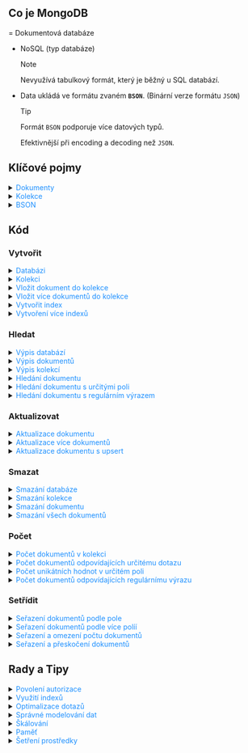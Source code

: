 ## Co je MongoDB

= Dokumentová databáze

- NoSQL (typ databáze)

  > [!NOTE]
  > Nevyužívá tabulkový formát, který je běžný u SQL databází.

- Data ukládá ve formátu zvaném **`BSON`**. (Binární verze formátu `JSON`)

  > [!TIP]
  > Formát `BSON` podporuje více datových typů.
  >
  > Efektivnější při encoding a decoding než `JSON`.

## Klíčové pojmy

<details>
<summary><span style="color:#1E90FF;">Dokumenty</span></summary>

Záznamy v MongoDB.

> [!NOTE]
> Každý dokument je struktura dat podobná JSON.

</details>

<details>
<summary><span style="color:#1E90FF;">Kolekce</span></summary>

- Data jsou organizována do **`kolekce`**

  > [!NOTE]
  > Jsou to ekvivalenty tabulek v SQL.

- Každá kolekce obsahuje **`dokumenty`**, což jsou jednotlivé záznamy dat.

  > [!NOTE]
  > Na rozdíl od řádků v tabulce SQL nemusí mít dokumenty v MongoDB stejnou strukturu.
  >
  > To znamená, že různé dokumenty ve stejné kolekci mohou mít různé sady polí.
  >
  > Příklad:
  >
  >```Javascript
  > var document1 = { name: "Peter", age: 30, residence: "Prague" };
  > db.myPeople.insert(document1);
  >
  > var document2 = { name: "Anna", age: 25, occupation: "Engineer" };
  > db.myPeople.insert(document2);
  >```

</details>

<details>
<summary><span style="color:#1E90FF;">BSON</span></summary>

Formát ve kterém jsou data uložena.

> [!NOTE]
> Je to binární verze JSON.

</details>

## Kód

### Vytvořit

<details>
<summary><span style="color:#1E90FF;">Databázi</span></summary>

```Javascript
use mydb
```

</details>

<details>
<summary><span style="color:#1E90FF;">Kolekci</span></summary>

```Javascript
mydb.createCollection('mycollection')
```

</details>

<details>
<summary><span style="color:#1E90FF;">Vložit dokument do kolekce</span></summary>

```Javascript
mydb.mycollection.insert({name: 'test'})
```

</details>

<details>
<summary><span style="color:#1E90FF;">Vložit více dokumentů do kolekce</span></summary>

```Javascript
mydb.mycollection.insertMany([{name: 'test1'}, {name: 'test2'}])
```

</details>

<details>
<summary><span style="color:#1E90FF;">Vytvořit index</span></summary>

  ```Javascript
  mydb.mycollection.createIndex({name: 1})
  ```

> [!TIP]
> Index je vytvořen na pole `name`
>
> Vzestupný = 1
>
> Sestupný = -1
>
> Vzestupné a sestupné indexy určují pořadí, ve kterém jsou data v indexu uložena, což může ovlivnit výkon a rychlost
> dotazů, které vyžadují řazení

</details>

<details>
<summary><span style="color:#1E90FF;">Vytvoření více indexů</span></summary>

  ```Javascript
  mydb.mycollection.createIndexes([{ key: { name: 1 } }, { key: { age: -1 } }])
  ```

</details>

### Hledat

<details>
<summary><span style="color:#1E90FF;">Výpis databází</span></summary>

```Javascript
show dbs
```

</details>

<details>
<summary><span style="color:#1E90FF;">Výpis dokumentů</span></summary>

```Javascript
mydb.mycollection.find()
```

</details>

<details>
<summary><span style="color:#1E90FF;">Výpis kolekcí</span></summary>

```Javascript
show collections
```

</details>

<details>
<summary><span style="color:#1E90FF;">Hledání dokumentu</span></summary>

```Javascript
mydb.mycollection.find({name: 'test'})
```

</details>

<details>
<summary><span style="color:#1E90FF;">Hledání dokumentu s určitými poli</span></summary>

```Javascript
mydb.mycollection.find({name: 'test'}, {name: 1})
```

</details>

<details>
<summary><span style="color:#1E90FF;">Hledání dokumentu s regulárním výrazem</span></summary>

```Javascript
mydb.mycollection.find({name: {$regex: 'te.*'}})
```

</details>

### Aktualizovat

<details>
<summary><span style="color:#1E90FF;">Aktualizace dokumentu</span></summary>

```Javascript
mydb.mycollection.update({name: 'test'}, {$set: {name: 'newTest'}})
```

</details>

<details>
<summary><span style="color:#1E90FF;">Aktualizace více dokumentů</span></summary>

 ```Javascript
 mydb.mycollection.updateMany({}, {$set: {name: 'newTest'}})
 ```

</details>

<details>
<summary><span style="color:#1E90FF;">Aktualizace dokumentu s upsert</span></summary>

```Javascript
mydb.mycollection.update({name: 'test'}, {$set: {name: 'newTest'}}, {upsert: true})
```

> [!NOTE]  
> "upsert" **je kombinací "update" a "insert"**
>
> Aktualizuje existující dokument, nebo pokud dokument neexistuje, vloží nový dokument.

</details>

### Smazat

<details>
<summary><span style="color:#1E90FF;">Smazání databáze</span></summary>

```Javascript
db.dropDatabase()
```

</details>

<details>
<summary><span style="color:#1E90FF;">Smazání kolekce</span></summary>

```Javascript
mydb.mycollection.drop()
```

</details>

<details>
<summary><span style="color:#1E90FF;">Smazání dokumentu</span></summary>

```Javascript
mydb.mycollection.remove({name: 'test'})
```

</details>

<details>
<summary><span style="color:#1E90FF;">Smazání všech dokumentů</span></summary>

 ```Javascript
 mydb.mycollection.remove({})
 ```

</details>

### Počet

<details>
<summary><span style="color:#1E90FF;">Počet dokumentů v kolekci</span></summary>

```Javascript
mydb.mycollection.count()
```

</details>

<details>
<summary><span style="color:#1E90FF;">Počet dokumentů odpovídajících určitému dotazu</span></summary>

```Javascript
mydb.mycollection.count({name: 'test'})
```

</details>

<details>
<summary><span style="color:#1E90FF;">Počet unikátních hodnot v určitém poli</span></summary>

```Javascript
mydb.mycollection.distinct('name').length
```

</details>

<details>
<summary><span style="color:#1E90FF;">Počet dokumentů odpovídajících regulárnímu výrazu</span></summary>

```Javascript
mydb.mycollection.count({name: {$regex: 'te.*'}})
```

</details>

### Setřídit

<details>
<summary><span style="color:#1E90FF;">Seřazení dokumentů podle pole</span></summary>

```Javascript
mydb.mycollection.find().sort({name: 1})
```

</details>

<details>
<summary><span style="color:#1E90FF;">Seřazení dokumentů podle více políí</span></summary>

```Javascript
mydb.mycollection.find().sort({name: 1, age: -1})
```

</details>

<details>
<summary><span style="color:#1E90FF;">Seřazení a omezení počtu dokumentů</span></summary>

```Javascript
mydb.mycollection.find().sort({name: 1}).limit(5)
```

</details>

<details>
<summary><span style="color:#1E90FF;">Seřazení a přeskočení dokumentů</span></summary>

```Javascript
mydb.mycollection.find().sort({name: 1}).skip(5)
```

</details>

## Rady a Tipy

<details>
<summary><span style="color:#1E90FF;">Povolení autorizace</span></summary>

- MongoDB má vestavěný systém pro správu uživatelů a rolí.

  Pro povolení autorizace upravte konfigurační soubor MongoDB a nastavte `security.authorization` na `enabled`.

  ```bash
  security:
    authorization: "enabled"
  ```

</details>

<details>
<summary><span style="color:#1E90FF;">Využití indexů</span></summary>

- Indexy v MongoDB vytváříte pomocí metody `createIndex()`.

  Například pro vytvoření vzestupného indexu na pole `name` v kolekci `mycollection` použijete následující příkaz:

  ```Javascript
  db.mycollection.createIndex({name: 1})
  ```

</details>

<details>
<summary><span style="color:#1E90FF;">Optimalizace dotazů</span></summary>

- MongoDB poskytuje operátor `explain()`, který vám umožní zjistit, jak databáze vykonává váš dotaz.

  Tímto způsobem můžete identifikovat, které části dotazu je třeba optimalizovat.

  ```Javascript
  db.mycollection.find({name: 'test'}).explain()
  ```

</details>

<details>
<summary><span style="color:#1E90FF;">Správné modelování dat</span></summary>

- MongoDB je dokumentová databáze, která umožňuje velmi flexibilní modelování dat.

  Při návrhu vašeho datového modelu zvažte, jak budou data dotazována a jaké budou pracovní zátěže.

</details>

<details>
<summary><span style="color:#1E90FF;">Škálování</span></summary>

- MongoDB podporuje horizontální škálování pomocí replikačních sad a sharding.

  Pro větší aplikace zvažte použití těchto funkcí pro zlepšení výkonu a dostupnosti.

</details>

<details>
<summary><span style="color:#1E90FF;">Paměť</span></summary>

- MongoDB využívá paměť pro ukládání pracovní sady, což zlepšuje výkon dotazů.

  Ujistěte se, že váš server má dostatek RAM pro vaše pracovní zátěže.

</details>

<details>
<summary><span style="color:#1E90FF;">Šetření prostředky</span></summary>

- Pokud máte dotazy, které se často opakují, zvažte ukládání výsledků těchto dotazů pro pozdější použití.

  To může šetřit výpočetní prostředky a zlepšit výkon vaší aplikace.

</details>